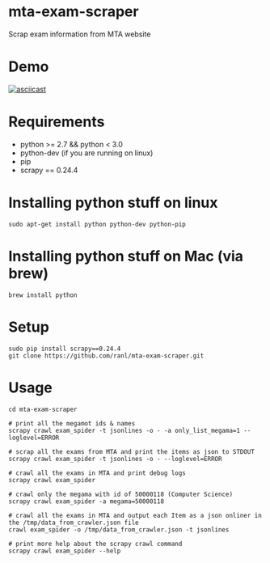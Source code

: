 # mta-exam-scraper
Scrap exam information from MTA website

# Demo
[![asciicast](https://asciinema.org/a/4trul1yd7kruv9hltyz3x5brj.png)](https://asciinema.org/a/4trul1yd7kruv9hltyz3x5brj)

# Requirements
* python >= 2.7 && python < 3.0
* python-dev (if you are running on linux)
* pip
* scrapy == 0.24.4

# Installing python stuff on linux
```
sudo apt-get install python python-dev python-pip
```

# Installing python stuff on Mac (via brew)
```
brew install python
```

# Setup
```
sudo pip install scrapy==0.24.4
git clone https://github.com/ranl/mta-exam-scraper.git
```

# Usage
```
cd mta-exam-scraper

# print all the megamot ids & names
scrapy crawl exam_spider -t jsonlines -o - -a only_list_megama=1 --loglevel=ERROR

# scrap all the exams from MTA and print the items as json to STDOUT
scrapy crawl exam_spider -t jsonlines -o - --loglevel=ERROR

# crawl all the exams in MTA and print debug logs
scrapy crawl exam_spider

# crawl only the megama with id of 50000118 (Computer Science)
scrapy crawl exam_spider -a megama=50000118

# crawl all the exams in MTA and output each Item as a json onliner in the /tmp/data_from_crawler.json file
crawl exam_spider -o /tmp/data_from_crawler.json -t jsonlines

# print more help about the scrapy crawl command
scrapy crawl exam_spider --help
```
